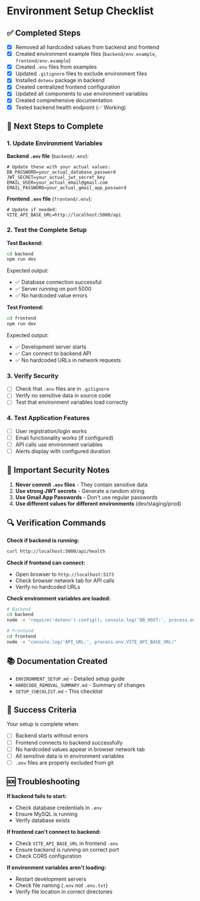 # Environment Setup Checklist

## ✅ Completed Steps

- [x] Removed all hardcoded values from backend and frontend
- [x] Created environment example files (`backend/env.example`, `frontend/env.example`)
- [x] Created `.env` files from examples
- [x] Updated `.gitignore` files to exclude environment files
- [x] Installed `dotenv` package in backend
- [x] Created centralized frontend configuration
- [x] Updated all components to use environment variables
- [x] Created comprehensive documentation
- [x] Tested backend health endpoint (✅ Working)

## 🔧 Next Steps to Complete

### 1. Update Environment Variables

**Backend `.env` file** (`backend/.env`):
```env
# Update these with your actual values:
DB_PASSWORD=your_actual_database_password
JWT_SECRET=your_actual_jwt_secret_key
EMAIL_USER=your_actual_email@gmail.com
EMAIL_PASSWORD=your_actual_gmail_app_password
```

**Frontend `.env` file** (`frontend/.env`):
```env
# Update if needed:
VITE_API_BASE_URL=http://localhost:5000/api
```

### 2. Test the Complete Setup

**Test Backend:**
```bash
cd backend
npm run dev
```
Expected output:
- ✅ Database connection successful
- ✅ Server running on port 5000
- ✅ No hardcoded value errors

**Test Frontend:**
```bash
cd frontend
npm run dev
```
Expected output:
- ✅ Development server starts
- ✅ Can connect to backend API
- ✅ No hardcoded URLs in network requests

### 3. Verify Security

- [ ] Check that `.env` files are in `.gitignore`
- [ ] Verify no sensitive data in source code
- [ ] Test that environment variables load correctly

### 4. Test Application Features

- [ ] User registration/login works
- [ ] Email functionality works (if configured)
- [ ] API calls use environment variables
- [ ] Alerts display with configured duration

## 🚨 Important Security Notes

1. **Never commit `.env` files** - They contain sensitive data
2. **Use strong JWT secrets** - Generate a random string
3. **Use Gmail App Passwords** - Don't use regular passwords
4. **Use different values for different environments** (dev/staging/prod)

## 🔍 Verification Commands

**Check if backend is running:**
```bash
curl http://localhost:5000/api/health
```

**Check if frontend can connect:**
- Open browser to `http://localhost:5173`
- Check browser network tab for API calls
- Verify no hardcoded URLs

**Check environment variables are loaded:**
```bash
# Backend
cd backend
node -e "require('dotenv').config(); console.log('DB_HOST:', process.env.DB_HOST)"

# Frontend
cd frontend
node -e "console.log('API_URL:', process.env.VITE_API_BASE_URL)"
```

## 📚 Documentation Created

- `ENVIRONMENT_SETUP.md` - Detailed setup guide
- `HARDCODE_REMOVAL_SUMMARY.md` - Summary of changes
- `SETUP_CHECKLIST.md` - This checklist

## 🎉 Success Criteria

Your setup is complete when:
- [ ] Backend starts without errors
- [ ] Frontend connects to backend successfully
- [ ] No hardcoded values appear in browser network tab
- [ ] All sensitive data is in environment variables
- [ ] `.env` files are properly excluded from git

## 🆘 Troubleshooting

**If backend fails to start:**
- Check database credentials in `.env`
- Ensure MySQL is running
- Verify database exists

**If frontend can't connect to backend:**
- Check `VITE_API_BASE_URL` in frontend `.env`
- Ensure backend is running on correct port
- Check CORS configuration

**If environment variables aren't loading:**
- Restart development servers
- Check file naming (`.env` not `.env.txt`)
- Verify file location in correct directories 